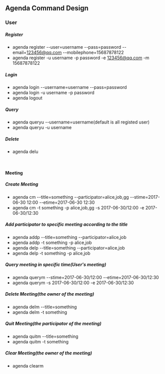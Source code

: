## Agenda Command Design

### User

##### Register

* agenda register --user=username --pass=password --email=123456@qq.com  --mobilephone=15687878122
* agenda register -u username -p password -e 123456@qq.com  -m 15687878122

##### Login

* agenda login --username=username --pass=password
* agenda login -u username -p password
* agenda logout

##### Query

* agenda queryu --username=username(default is all registed user)
* agenda queryu -u username

##### Delete

* agenda delu

  ​

#### Meeting

##### Create Meeting

* agenda cm --title=something --participator=alice,job,gg  --stime=2017-06-30 12:00 --etime=2017-06-30 12:30
* agenda cm -t something -p alice,job,gg  -s 2017-06-30/12:00 -e 2017-06-30/12:30

##### Add participator to specific meeting according to the title

* agenda addp --title=something --participator=alice,job
* agenda addp -t something -p alice,job
* agenda delp --title=something --participator=alice,job
* agenda delp -t something -p alice,job

##### Query meeting in specific time(User's meeting)

* agenda querym --stime=2017-06-30/12:00 --etime=2017-06-30/12:30
* agenda querym -s 2017-06-30/12:00 -e 2017-06-30/12:30

##### Delete Meeting(the owner of the meeting)

* agenda delm --title=something
* agenda delm -t something

##### Quit Meeting(the participator of the meeting)

* agenda quitm --title=something
* agenda quitm -t something

##### Clear Meeting(the owner of the meeting)

* agenda clearm
